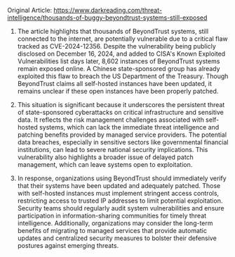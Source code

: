 Original Article: https://www.darkreading.com/threat-intelligence/thousands-of-buggy-beyondtrust-systems-still-exposed

1) The article highlights that thousands of BeyondTrust systems, still connected to the internet, are potentially vulnerable due to a critical flaw tracked as CVE-2024-12356. Despite the vulnerability being publicly disclosed on December 16, 2024, and added to CISA's Known Exploited Vulnerabilities list days later, 8,602 instances of BeyondTrust systems remain exposed online. A Chinese state-sponsored group has already exploited this flaw to breach the US Department of the Treasury. Though BeyondTrust claims all self-hosted instances have been updated, it remains unclear if these open instances have been properly patched.

2) This situation is significant because it underscores the persistent threat of state-sponsored cyberattacks on critical infrastructure and sensitive data. It reflects the risk management challenges associated with self-hosted systems, which can lack the immediate threat intelligence and patching benefits provided by managed service providers. The potential data breaches, especially in sensitive sectors like governmental financial institutions, can lead to severe national security implications. This vulnerability also highlights a broader issue of delayed patch management, which can leave systems open to exploitation.

3) In response, organizations using BeyondTrust should immediately verify that their systems have been updated and adequately patched. Those with self-hosted instances must implement stringent access controls, restricting access to trusted IP addresses to limit potential exploitation. Security teams should regularly audit system vulnerabilities and ensure participation in information-sharing communities for timely threat intelligence. Additionally, organizations may consider the long-term benefits of migrating to managed services that provide automatic updates and centralized security measures to bolster their defensive postures against emerging threats.